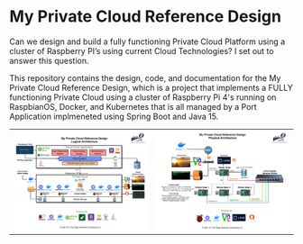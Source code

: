 # My Private Cloud Reference Design
Can we design and build a fully functioning Private Cloud Platform using a cluster of Raspberry PI’s using current Cloud Technologies? I set out to answer this question.

This repository contains the design, code, and documentation for the My Private Cloud Reference Design, which is a project that implements a FULLY functioning Private Cloud using a cluster of Raspberry Pi 4's running on RaspbianOS, Docker, and Kubernetes that is all managed by a Port Application implmeneted using Spring Boot and Java 15.

<table>
    <tr>
        <td><img src="https://github.com/markreha/myprivatecloud/blob/main/documentation/design/Logical%20Architecture.png" alt="My Private Cloud Logical Architecture"/></td>
         <td><img src="https://github.com/markreha/myprivatecloud/blob/main/documentation/design/Physical%20Architecture.png" alt="My Private Cloud Physical Architecture"/></td>
    </tr>
</table>
